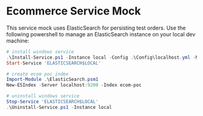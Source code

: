 # Ecommerce Service Mock

This service mock uses ElasticSearch for persisting test orders. Use the following powershell 
to manage an ElasticSearch instance on your local dev machine:

```PowerShell
# install windows service
.\Install-Service.ps1 -Instance local -Config .\Config\localhost.yml -MinMem 256 -MaxMem 1024
Start-Service 'ELASTICSEARCH$LOCAL'

# create ecom poc index
Import-Module .\ElasticSearch.psm1
New-ESIndex -Server localhost:9200 -Index ecom-poc

# uninstall windows service
Stop-Service 'ELASTICSEARCH$LOCAL'
.\Uninstall-Service.ps1 -Instance local

```